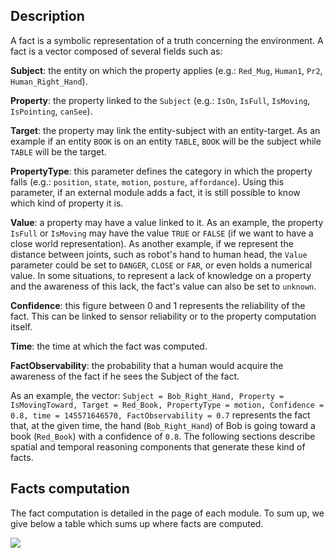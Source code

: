 
## Description

A fact is a symbolic representation of a truth concerning the environment. A fact is a vector composed of several fields such as:

**Subject**: the entity on which the property applies (e.g.: `Red_Mug`, `Human1`, `Pr2`, `Human_Right_Hand`).

**Property**: the property linked to the `Subject` (e.g.: `IsOn`, `IsFull`, `IsMoving`, `IsPointing`, `canSee`).

**Target**: the property may link the entity-subject with an entity-target. As an example if an entity `BOOK` is on an entity `TABLE`, `BOOK` will be the subject while `TABLE` will be the target.

**PropertyType**: this parameter defines the category in which the property falls (e.g.: `position`, `state`, `motion`, `posture`, `affordance`). Using this parameter, if an external module adds a fact, it is still possible to know which kind of property it is.

**Value**: a property may have a value linked to it. As an example, the property `IsFull` or `IsMoving` may have the value `TRUE` or `FALSE` (if we want to have a close world representation). As another example, if we represent the distance between joints, such as robot's hand to human head, the `Value` parameter could be set to `DANGER`, `CLOSE` or `FAR`, or even holds a numerical value.
In some situations, to represent a lack of knowledge on a property and the awareness of this lack, the fact's value can also be set to `unknown`.

**Confidence**: this figure between 0 and 1 represents the reliability of the fact. This can be linked to sensor reliability or to the property computation itself.

**Time**: the time at which the fact was computed.

**FactObservability**: the probability that a human would acquire the awareness of the fact if he sees the Subject of the fact.


As an example, the vector:
`Subject = Bob_Right_Hand, Property = IsMovingToward, Target = Red_Book, PropertyType = motion, Confidence = 0.8, time = 145571646570, FactObservability = 0.7`
 represents the fact that, at the given time, the hand (`Bob_Right_Hand`) of Bob is going toward a book (`Red_Book`) with a confidence of `0.8`. 
The following sections describe spatial and temporal reasoning components that generate these kind of facts.


## Facts computation

The fact computation is detailed in the page of each module.
To sum up, we give below a table which sums up where facts are computed.

![](https://github.com/Greg8978/toaster/blob/master/doc/media/facts.jpg?raw=true)
